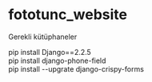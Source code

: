 # fototunc_website
Gerekli kütüphaneler

pip install Django==2.2.5 <br>
pip install django-phone-field <br>
pip install --upgrate django-crispy-forms
